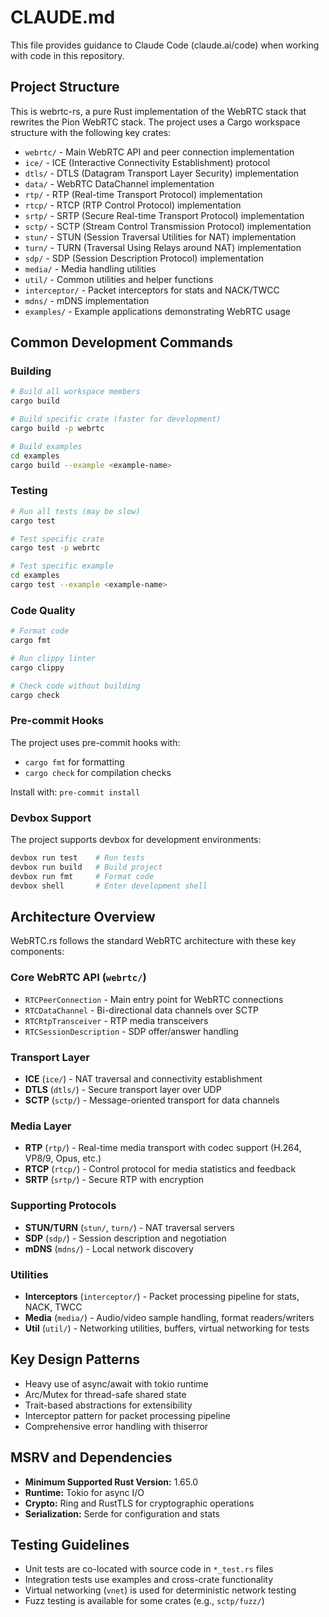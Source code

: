 # CLAUDE.md

This file provides guidance to Claude Code (claude.ai/code) when working with code in this repository.

## Project Structure

This is webrtc-rs, a pure Rust implementation of the WebRTC stack that rewrites the Pion WebRTC stack. The project uses a Cargo workspace structure with the following key crates:

- `webrtc/` - Main WebRTC API and peer connection implementation
- `ice/` - ICE (Interactive Connectivity Establishment) protocol
- `dtls/` - DTLS (Datagram Transport Layer Security) implementation  
- `data/` - WebRTC DataChannel implementation
- `rtp/` - RTP (Real-time Transport Protocol) implementation
- `rtcp/` - RTCP (RTP Control Protocol) implementation
- `srtp/` - SRTP (Secure Real-time Transport Protocol) implementation
- `sctp/` - SCTP (Stream Control Transmission Protocol) implementation
- `stun/` - STUN (Session Traversal Utilities for NAT) implementation
- `turn/` - TURN (Traversal Using Relays around NAT) implementation
- `sdp/` - SDP (Session Description Protocol) implementation
- `media/` - Media handling utilities
- `util/` - Common utilities and helper functions
- `interceptor/` - Packet interceptors for stats and NACK/TWCC
- `mdns/` - mDNS implementation
- `examples/` - Example applications demonstrating WebRTC usage

## Common Development Commands

### Building
```bash
# Build all workspace members
cargo build

# Build specific crate (faster for development)
cargo build -p webrtc

# Build examples
cd examples
cargo build --example <example-name>
```

### Testing
```bash
# Run all tests (may be slow)
cargo test

# Test specific crate
cargo test -p webrtc

# Test specific example
cd examples
cargo test --example <example-name>
```

### Code Quality
```bash
# Format code
cargo fmt

# Run clippy linter
cargo clippy

# Check code without building
cargo check
```

### Pre-commit Hooks
The project uses pre-commit hooks with:
- `cargo fmt` for formatting
- `cargo check` for compilation checks

Install with: `pre-commit install`

### Devbox Support
The project supports devbox for development environments:
```bash
devbox run test    # Run tests
devbox run build   # Build project  
devbox run fmt     # Format code
devbox shell       # Enter development shell
```

## Architecture Overview

WebRTC.rs follows the standard WebRTC architecture with these key components:

### Core WebRTC API (`webrtc/`)
- `RTCPeerConnection` - Main entry point for WebRTC connections
- `RTCDataChannel` - Bi-directional data channels over SCTP
- `RTCRtpTransceiver` - RTP media transceivers
- `RTCSessionDescription` - SDP offer/answer handling

### Transport Layer
- **ICE** (`ice/`) - NAT traversal and connectivity establishment
- **DTLS** (`dtls/`) - Secure transport layer over UDP
- **SCTP** (`sctp/`) - Message-oriented transport for data channels

### Media Layer  
- **RTP** (`rtp/`) - Real-time media transport with codec support (H.264, VP8/9, Opus, etc.)
- **RTCP** (`rtcp/`) - Control protocol for media statistics and feedback
- **SRTP** (`srtp/`) - Secure RTP with encryption

### Supporting Protocols
- **STUN/TURN** (`stun/`, `turn/`) - NAT traversal servers
- **SDP** (`sdp/`) - Session description and negotiation
- **mDNS** (`mdns/`) - Local network discovery

### Utilities
- **Interceptors** (`interceptor/`) - Packet processing pipeline for stats, NACK, TWCC
- **Media** (`media/`) - Audio/video sample handling, format readers/writers
- **Util** (`util/`) - Networking utilities, buffers, virtual networking for tests

## Key Design Patterns

- Heavy use of async/await with tokio runtime
- Arc/Mutex for thread-safe shared state
- Trait-based abstractions for extensibility  
- Interceptor pattern for packet processing pipeline
- Comprehensive error handling with thiserror

## MSRV and Dependencies

- **Minimum Supported Rust Version:** 1.65.0
- **Runtime:** Tokio for async I/O
- **Crypto:** Ring and RustTLS for cryptographic operations
- **Serialization:** Serde for configuration and stats

## Testing Guidelines

- Unit tests are co-located with source code in `*_test.rs` files
- Integration tests use examples and cross-crate functionality
- Virtual networking (`vnet`) is used for deterministic network testing
- Fuzz testing is available for some crates (e.g., `sctp/fuzz/`)
